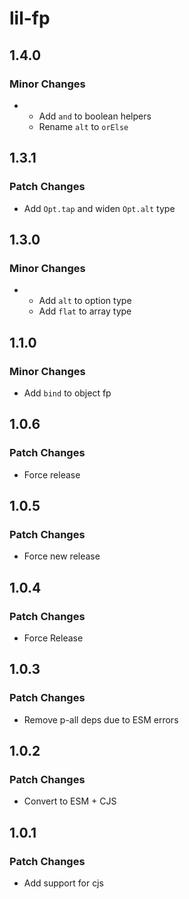 # lil-fp

## 1.4.0

### Minor Changes

- - Add `and` to boolean helpers
  - Rename `alt` to `orElse`

## 1.3.1

### Patch Changes

- Add `Opt.tap` and widen `Opt.alt` type

## 1.3.0

### Minor Changes

- - Add `alt` to option type
  - Add `flat` to array type

## 1.1.0

### Minor Changes

- Add `bind` to object fp

## 1.0.6

### Patch Changes

- Force release

## 1.0.5

### Patch Changes

- Force new release

## 1.0.4

### Patch Changes

- Force Release

## 1.0.3

### Patch Changes

- Remove p-all deps due to ESM errors

## 1.0.2

### Patch Changes

- Convert to ESM + CJS

## 1.0.1

### Patch Changes

- Add support for cjs
